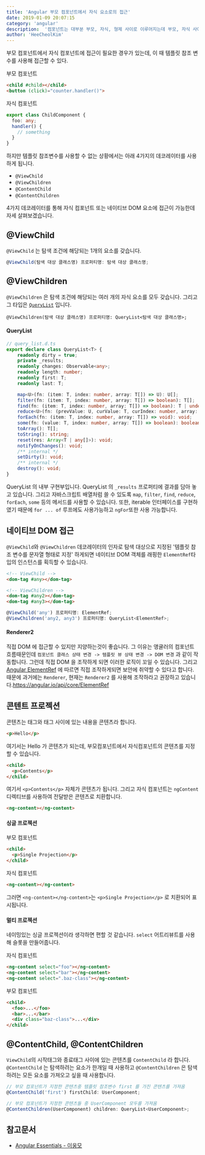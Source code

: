 ```yaml
---
title: 'Angular 부모 컴포넌트에서 자식 요소로의 접근'
date: 2019-01-09 20:07:15
category: 'angular'
description:  '컴포넌트는 대부분 부모, 자식, 형제 사이로 이루어지는데 부모, 자식 사이에 접근하는 방법을 알아보겠습니다.'
author: 'HeeCheolKim'
---
```


부모 컴포넌트에서 자식 컴포넌트에 접근이 필요한 경우가 있는데, 이 때 템플릿 참조 변수를 사용해 접근할 수 있다.

부모 컴포넌트
```html
<child #child></child>
<button (click)="counter.handler()">
```

자식 컴포넌트
```ts
export class ChildComponent {
  foo: any;
  handler() {
    // something
  }
}
```

하지만 템플릿 참조변수를 사용할 수 없는 상황에서는 아래 4가지의 데코레이터를 사용하게 됩니다.

* `@ViewChild`
* `@ViewChildren`
* `@ContentChild`
* `@ContentChildren`

4가지 데코레이터를 통해 자식 컴포넌트 또는 네이티브 DOM 요소에 접근이 가능한데 자세  살펴보겠습니다.

## @ViewChild
`@ViewChild` 는 탐색 조건에 해당되는 1개의 요소를 갖습니다.

```ts
@ViewChild(탐색 대상 클래스명) 프로퍼티명: 탐색 대상 클래스명;
```

## @ViewChildren
`@ViewChildren` 은 탐색 조건에 해당되는 여러 개의 자식 요소를 모두 갖습니다. 그리고 그 타입은 [`QueryList`](https://angular.io/api/core/QueryList) 입니다.

```
@ViewChildren(탐색 대상 클래스명) 프로퍼티명: QueryList<탐색 대상 클래스명>;
```

#### QueryList

```ts
// query_list.d.ts
export declare class QueryList<T> {
    readonly dirty = true;
    private _results;
    readonly changes: Observable<any>;
    readonly length: number;
    readonly first: T;
    readonly last: T;

    map<U>(fn: (item: T, index: number, array: T[]) => U): U[];
    filter(fn: (item: T, index: number, array: T[]) => boolean): T[];
    find(fn: (item: T, index: number, array: T[]) => boolean): T | undefined;
    reduce<U>(fn: (prevValue: U, curValue: T, curIndex: number, array: T[]) => U, init: U): U;
    forEach(fn: (item: T, index: number, array: T[]) => void): void;
    some(fn: (value: T, index: number, array: T[]) => boolean): boolean;
    toArray(): T[];
    toString(): string;
    reset(res: Array<T | any[]>): void;
    notifyOnChanges(): void;
    /** internal */
    setDirty(): void;
    /** internal */
    destroy(): void;
}
```

QueryList 의 내부 구현부입니다. QueryList 의 `_results` 프로퍼티에 결과를 담아 놓고 있습니다. 그리고 자바스크립트 배열처럼 쓸 수 있도록 `map`, `filter`, `find`, `reduce`, `forEach`, `some` 등의 메서드를 사용할 수 있습니다. 또한, iterable 인터페이스를 구현하였기 때문에 `for ... of` 루프에도 사용가능하고 `ngFor`또한 사용 가능합니다.

## 네이티브 DOM 접근
`@ViewChild`와 `@ViewChildren` 데코레이터의 인자로 탐색 대상으로 지정된 '템플릿 참조 변수를 문자열 형태로 지정' 하게되면 네이티브 DOM 객체를 래핑한 `ElementRef`타입의 인스턴스를 획득할 수 있습니다.

```html
<!-- ViewChild -->
<dom-tag #any></dom-tag>

<!-- ViewChildren -->
<dom-tag #any2></dom-tag>
<dom-tag #any3></dom-tag>
```
```ts
@ViewChild('any') 프로퍼티명: ElementRef;
@ViewChildren('any2, any3') 프로퍼티명: QueryList<ElementRef>;
```
#### Renderer2
직접 DOM 에 접근할 수 있지만 지양하는것이 좋습니다. 그 이유는 앵귤러의 컴포넌트 흐름때문인데 `컴포넌트 클래스 상태 변경 -> 템플릿 뷰 상태 변경 -> DOM 변경` 과 같이 작동합니다. 그런데 직접 DOM 을 조작하게 되면 이러한 로직이 꼬일 수 있습니다. 그리고 [Angular ElementRef](https://angular.io/api/core/ElementRef) 에 따르면 직접 조작하게되면 보안에 취약할 수 있다고 합니다. 때문에 과거에는 `Renderer`, 현재는 `Renderer2` 를 사용해 조작하라고 권장하고 있습니다.https://angular.io/api/core/ElementRef

## 콘텐트 프로젝션
콘텐츠는 태그와 태그 사이에 있는 내용을 콘텐츠라 합니다.
```html
<p>Hello</p>
```
여기서는 Hello 가 콘텐츠가 되는데, 부모컴포넌트에서 자식컴포넌트의 콘텐츠를 지정할 수 있습니다.
```html
<child>
  <p>Contents</p>
</child>
```
여기서 `<p>Contents</p>` 자체가 콘텐츠가 됩니다. 그리고 자식 컴포넌트는 `ngContent` 디렉티브를 사용하여 전달받은 콘텐츠로 치환합니다.
```html
<ng-content></ng-content>
```

#### 싱글 프로젝션
부모 컴포넌트
```html
<child>
  <p>Single Projection</p>
</child>
```
자식 컴포넌트
```HTML
<ng-content></ng-content>
```

그러면 `<ng-content></ng-content>`는 `<p>Single Projection</p>` 로 치환되어 표시됩니다.

#### 멀티 프로젝션
네이밍있는 싱글 프로젝션이라 생각하면 편할 것 같습니다. `select` 어트리뷰트를 사용해 슬롯을 만들어줍니다.

자식 컴포넌트
```html
<ng-content select="foo"></ng-content>
<ng-content select="bar"></ng-content>
<ng-content select=".baz-class"></ng-content>
```

부모 컴포넌트
```html
<child>
  <foo>...</foo>
  <bar>...</bar>
  <div class="baz-class">...</div>
</child>
```

## @ContentChild, @ContentChildren

`ViewChild`의 시작태그와 종료태그 사이에 있는 콘텐츠를 `ContentChild` 라 합니다. `@ContentChild` 는 탐색하려는 요소가 한개일 때 사용하고 `@ContentChildren` 은 탐색하려는 모든 요소를 가져오고 싶을 때 사용합니다.

```ts
// 부모 컴포넌트가 지정한 콘텐츠중 템플릿 참조변수 first 를 가진 콘텐츠를 가져옴
@ContentChild('first') firstChild: UserComponent;

// 부모 컴포넌트가 지정한 콘텐츠들 중 UserComponent 모두를 가져옴
@ContentChildren(UserComponent) children: QueryList<UserComponent>;
```


## 참고문서
* [Angular Essentials - 이웅모](https://book.naver.com/bookdb/book_detail.nhn?bid=13761643)
